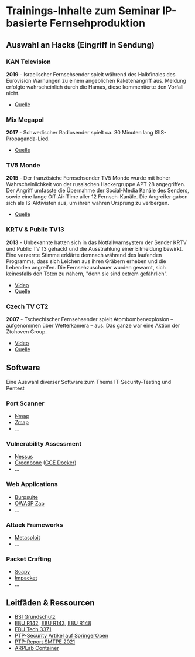 # Trainings-Inhalte zum Seminar IP-basierte Fernsehproduktion

## Auswahl an Hacks (Eingriff in Sendung)

### KAN Television
**2019** - Israelischer Fernsehsender spielt während des Halbfinales des Eurovision Warnungen zu einem angeblichen Raketenangriff aus. Meldung erfolgte wahrscheinlich durch die Hamas, diese kommentierte den Vorfall nicht.

- [Quelle](https://www.theguardian.com/world/2019/may/15/israeli-tv-eurovision-webcast-hacked-with-fake-missile-alert)

### Mix Megapol
**2017** - Schwedischer Radiosender spielt ca. 30 Minuten lang ISIS-Propaganda-Lied.

- [Quelle](https://www.hackread.com/someone-hacked-swedish-radio-station-play-pro-isis-song/)

### TV5 Monde
**2015** - Der französiche Fernsehsender TV5 Monde wurde mit hoher Wahrscheinlichkeit von der russischen Hackergruppe APT 28 angegriffen. Der Angriff umfasste die Übernahme der Social-Media Kanäle des Senders, sowie eine lange Off-Air-Time aller 12 Fernseh-Kanäle. Die Angreifer gaben sich als IS-Aktivisten aus, um ihren wahren Ursprung zu verbergen.

- [Quelle](http://www.fixsing.com/tv5monde-a-tentative-technical-analysis/)

### KRTV & Public TV13
**2013** - Unbekannte hatten sich in das Notfallwarnsystem der Sender KRTV und Public TV 13 gehackt und die Ausstrahlung einer Eilmeldung bewirkt. Eine verzerrte Stimme erklärte demnach während des laufenden Programms, dass sich Leichen aus ihren Gräbern erheben und die Lebenden angreifen. Die Fernsehzuschauer wurden gewarnt, sich keinesfalls den Toten zu nähern, "denn sie sind extrem gefährlich".

- [Video](https://youtu.be/irpshMo-H-4)
- [Quelle](https://heise.de/-1802232)

### Czech TV CT2
**2007** - Tschechischer Fernsehsender spielt Atombombenexplosion – aufgenommen über Wetterkamera – aus. Das ganze war eine Aktion der Ztohoven Group.

- [Video](https://youtu.be/ea4eft_3p-I)
- [Quelle](http://www.nytimes.com/2008/01/24/arts/design/24abroad.html)


## Software
Eine Auswahl diverser Software zum Thema IT-Security-Testing und Pentest

### Port Scanner
- [Nmap](https://nmap.org/)
- [Zmap](https://zmap.io/)
- ...

### Vulnerability Assessment
- [Nessus](https://www.tenable.com/products/nessus-vulnerability-scanner)
- [Greenbone](https://www.greenbone.net/) ([GCE Docker](https://greenbone.github.io/docs/latest/22.4/container/index.html#docker-compose-file))
- ...

### Web Applications
- [Burpsuite](https://portswigger.net/burp)
- [OWASP Zap](https://owasp.org/www-project-zap/)
- ...

### Attack Frameworks
- [Metasploit](https://www.metasploit.com/)
- ...

### Packet Crafting
- [Scapy](https://scapy.net/)
- [Impacket](https://github.com/SecureAuthCorp/impacket)
- ...

## Leitfäden & Ressourcen
- [BSI Grundschutz](https://www.bsi.bund.de/DE/Themen/Unternehmen-und-Organisationen/Standards-und-Zertifizierung/IT-Grundschutz/it-grundschutz_node.html)
- [EBU R142](https://tech.ebu.ch/docs/r/r142.pdf), [EBU R143](https://tech.ebu.ch/docs/r/r143.pdf), [EBU R148](https://tech.ebu.ch/docs/r/r148.pdf)
- [EBU Tech 3371](https://tech.ebu.ch/docs/tech/tech3371.pdf)
- [PTP-Security Artikel auf SpringerOpen](https://cybersecurity.springeropen.com/articles/10.1186/s42400-021-00080-y)
- [PTP-Report SMTPE 2021](https://members.smpte.org/sites/default/files/6e8ed286-8887-480a-8a89-7daac0745644-hs_file_upload-er1004-2021.pdf)
- [ARPLab Container](https://github.com/moospit/arplab)
